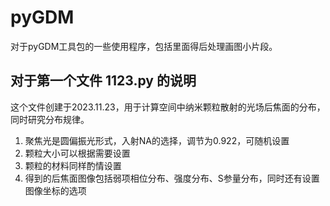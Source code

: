 # pyGDM
对于pyGDM工具包的一些使用程序，包括里面得后处理画图小片段。
## 对于第一个文件 1123.py 的说明
这个文件创建于2023.11.23，用于计算空间中纳米颗粒散射的光场后焦面的分布，同时研究分布规律。
1) 聚焦光是圆偏振光形式，入射NA的选择，调节为0.922，可随机设置
2) 颗粒大小可以根据需要设置
3) 颗粒的材料同样酌情设置
4) 得到的后焦面图像包括弱项相位分布、强度分布、S参量分布，同时还有设置图像坐标的选项
